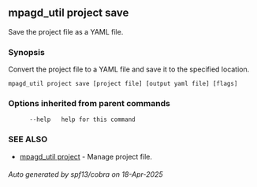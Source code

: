 ## mpagd_util project save

Save the project file as a YAML file.

### Synopsis

Convert the project file to a YAML file and save it to the specified location.

```
mpagd_util project save [project file] [output yaml file] [flags]
```

### Options inherited from parent commands

```
      --help   help for this command
```

### SEE ALSO

* [mpagd_util project](mpagd_util_project.md)	 - Manage project file.

###### Auto generated by spf13/cobra on 18-Apr-2025
